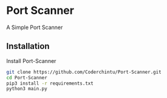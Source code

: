 # Port Scanner

A Simple Port Scanner


## Installation

Install Port-Scanner

```bash
git clone https://github.com/Coderchintu/Port-Scanner.git
cd Port-Scanner
pip3 install -r requirements.txt
python3 main.py
    
```
